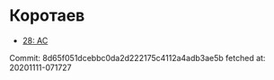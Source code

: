 # Коротаев
- [28: AC](28.md)

Commit: 8d65f051dcebbc0da2d222175c4112a4adb3ae5b
 fetched at: 20201111-071727
